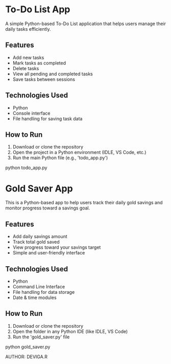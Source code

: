 # To-Do List App

A simple Python-based To-Do List application that helps users manage their daily tasks efficiently.

## Features
- Add new tasks
- Mark tasks as completed
- Delete tasks
- View all pending and completed tasks
- Save tasks between sessions

## Technologies Used
- Python
- Console interface
- File handling for saving task data

## How to Run
1. Download or clone the repository
2. Open the project in a Python environment (IDLE, VS Code, etc.)
3. Run the main Python file (e.g., 'todo_app.py')

python todo_app.py

# Gold Saver App

This is a Python-based app to help users track their daily gold savings and monitor progress toward a savings goal.

## Features
- Add daily savings amount
- Track total gold saved
- View progress toward your savings target
- Simple and user-friendly interface

## Technologies Used
- Python
- Command Line Interface
- File handling for data storage
- Date & time modules

## How to Run
1. Download or clone the repository
2. Open the folder in any Python IDE (like IDLE, VS Code)
3. Run the 'gold_saver.py' file

python gold_saver.py

AUTHOR: DEVIGA.R
